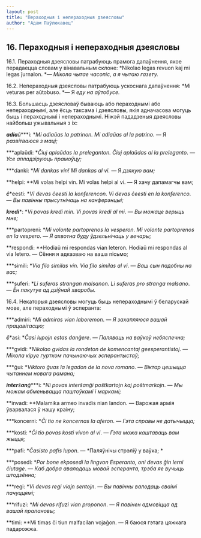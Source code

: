 ```yaml
---
layout: post
title: "Пераходныя і непераходныя дзеясловы"
author: "Адам Паўлюкавец"
---
```



## 16. Пераходныя і непераходныя дзеясловы

16.1. Пераходныя дзеясловы патрабуюць прамога дапаўнення, якое
перадаецца словам у вінавальным склоне: *Nikolao legas revuon
kaj mi legas ĵurnalon. *— *Мікола чытае часопіс, а я чытаю газету.*

16.2. Непераходныя дзеясловы патрабуюць ускоснага дапаўнення: *Mi
veturas per aŭtobuso. *— Я *еду на аўтобусе.*

16.3. Большасць дзеясловаў бываюць або пераходнымі або непераходнымі,
але ёсць таксама і дзеясловы, якія адначасова могуць быць і
пераходнымі і непераходнымі. Ніжэй пададзеныя дзеясловы
найбольш ужывальныя з іх:

***adia****ŭ****i: **Mi adiaŭas la patrinon. Mi adiaŭas al la patrino*.
— Я *развітваюся з маці;*

***aplaŭdi: **Ĉiuj aplaŭdas la preleganton. Ĉiuj aplaŭdas al la
preleganto*. — *Усе апладзіруюць прамоўцу;*

***danki: **Mi dankas vin! Mi dankas al vi.* — Я *дзякую вам;*

**helpi: **Mi volas helpi vin. Mi volas helpi al vi. — Я хачу дапамагчы
вам;

***ĉ****eesti: **Vi devas ĉeesti la konferencon. Vi devas ĉeesti en la
konferenco*. — *Вы павінны прысутнічаць на канферэнцыі;*

***kredi****: **Vi povas kredi min. Vi povas kredi al mi*. — *Вы можаце
верыць мне;*

***partopreni: **Mi volonte partoprenos la vesperon. Mi volonte
partoprenos en la vespero*. — *Я ахвотна буду ўдзельнічаць у вечары;*

**respondi: **Hodiaŭ mi respondas vian leteron. Hodiaŭ mi respondas al
via letero. — Сёння я адказваю на ваша пісьмо;

***simili: **Via filo similas vin. Via filo similas al vi*. — *Ваш сын
падобны на вас;*

***suferi: **Li suferas strangan malsanon. Li suferas pro stranga
malsano*. — *Ён пакутуе ад дзіўнай хваробы.*

16.4. Некаторыя дзеясловы могуць быць непераходнымі ў беларускай мове,
але пераходнымі ў эсперанта:

***admiri: **Mi admiras vian laboremon*. — *Я захапляюся вашай
працавітасцю;*

***ĉ****asi: **Ĉasi lupojn estas danĝere*. — *Паляваць на ваўкоў
небяспечна;*

***gvidi: **Nikolao gvidas la rondeton de komencantaj geesperantistoj*.
— *Мікола кіруе гуртком пачынаючых эсперантыстаў;*

***ĝui: **Viktoro ĝuas la legadon de la nova romano*. — *Віктар цешыцца
чытаннем новага рамана;*

***inter****ŝ****an****ĝ****i: **Ni povas interŝanĝi poŝtkartojn kaj
poŝtmarkojn*. — *Мы можам абменьвацца паштоўкамі і маркамі;*

**invadi: **Malamika armeo invadis nian landon. — Варожая армія
ўварвалася ў нашу краіну;

***koncerni: **Ĉi tio ne koncernas la aferon*. — *Гэта справы не
датычыцца;*

***kosti: **Ĉi tio povas kosti vivon al vi*. — *Гэта можа каштаваць вам
жыцця;*

***pafi: **Ĉasisto pafis lupon*. — *Паляўнічы стрэліў у ваўка; *

***posedi: **Por bone ekposedi la lingvon Esperanto, oni devas ĝin lerni
ĉiutage*. — *Каб добра авалодаць мовай эсперанта, трэба яе вучыць
штодзённа;*

***regi: **Vi devas regi viajn sentojn*. — *Вы павінны валодаць сваімі
пачуццямі;*

***rifuzi: **Mi devas rifuzi vian proponon*. — *Я павінен адмовіцца ад
вашай прапановы;*

**timi: **Mi timas ĉi tiun malfacilan vojaĝon. — Я баюся гэтага цяжкага
падарожжа.
